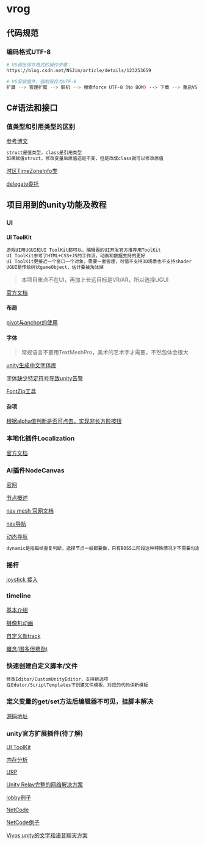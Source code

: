# vrog
## 代码规范
### 编码格式UTF-8
```sh
# VS调出保存格式的操作步骤：
https://blog.csdn.net/NSJim/article/details/123253659

# VS安装插件，强制保存为UTF-8
扩展 --> 管理扩展 --> 联机 --> 搜索force UTF-8（No BOM) --> 下载 --> 重启VS
```
## C#语法和接口
### 值类型和引用类型的区别
[参考博文](https://www.cnblogs.com/soulsjie/p/13625911.html)
```sh
struct是值类型，class是引用类型
如果赋值struct，修改变量后原值还是不变，但是改成class就可以修改原值
```
[时区TimeZoneInfo类](https://learn.microsoft.com/zh-cn/dotnet/api/system.timezoneinfo?view=net-7.0)

[delegate委托](https://blog.csdn.net/qq_42345116/article/details/123408419)
## 项目用到的unity功能及教程
### UI
#### UI ToolKit
```sh
游戏UI用UGUI和UI ToolKit都可以，编辑器的UI开发官方推荐用ToolKit
UI ToolKit参考了HTML+CSS+JS的工作流，动画和数据支持的更好
UI ToolKit更接近一个窗口一个对象，需要一套管理，可惜不支持3D场景也不支持shader
UGUI是传统树状gameObject，估计要被淘汰掉
```
> 本项目重点不在UI，再加上长远目标是VR/AR，所以选择UGUI

[官方文档](https://docs.unity3d.com/2022.2/Documentation/Manual/UI-system-compare.html)

#### 布局
[pivot与anchor的使用](https://juejin.cn/post/6992876202507632677)
#### 字体
> 常规语言不要用TextMeshPro，美术的艺术字才需要，不然包体会很大

[unity生成中文字体库](https://blog.csdn.net/zhunju0089/article/details/103125168)

[字体缺少特定符号导致unity告警](https://www.bilibili.com/read/cv21557672)

[FontZip工具](https://github.com/forJrking/FontZip)
#### 杂项
[根据alpha值判断是否可点击，实现非长方形按钮](https://www.cnblogs.com/notorious/p/12960386.html)
### 本地化插件Localization
[官方文档](https://docs.unity3d.com/Packages/com.unity.localization@1.4/manual/QuickStartGuideWithVariants.html#localize-strings)
### AI插件NodeCanvas
[官网](https://nodecanvas.paradoxnotion.com/)

[节点概述](https://www.jianshu.com/p/a12470577fd0)

[nav mesh 官网文档](https://docs.unity3d.com/2022.2/Documentation/Manual/Navigation.html)

[nav导航](https://blog.csdn.net/akuojustdoit/article/details/114967888)

[动态导航](https://www.bilibili.com/read/cv13695393)
```sh
dynamic是指每帧重复判断，选择节点一般都要做，只有BOSS二阶段这种特殊情况才不需要勾选
```
### 摇杆
[joystick 接入](https://blog.csdn.net/Vaccae/article/details/111596223)

### timeline
[基本介绍](https://blog.csdn.net/linxinfa/article/details/108374878)

[摄像机动画](https://blog.csdn.net/qq_39435884/article/details/116232225)

[自定义新track](https://blog.csdn.net/qq_37390527/article/details/111714097)

[概念(图多但费劲)](https://blog.csdn.net/js0907/article/details/108250190)

### 快速创建自定义脚本/文件
```sh
修改Editor/CustomUnityEditor，支持新选项
在Edutor/ScriptTemplates下创建文件模板，对应的代码读新模板
```
### 定义变量的get/set方法后编辑器不可见，挂脚本解决
[源码地址](https://gitcode.net/mirrors/LMNRY/SetProperty.git)

### unity官方扩展插件(待了解)
[UI ToolKit](https://docs.unity3d.com/2022.2/Documentation/Manual/UIElements.html)

[内存分析](https://docs.unity3d.com/Packages/com.unity.memoryprofiler@1.0/manual/index.html)

[URP](https://www.bilibili.com/video/BV1rS4y1571Y/?spm_id_from=333.788&vd_source=e584a5b537ec1a63ea78ff0f4bd26108)

[Unity Relay完整的网络解决方案](https://docs.unity.com/relay/en/manual/integration)

[lobby例子](https://github.com/Unity-Technologies/com.unity.services.samples.game-lobby)

[NetCode](https://www.bilibili.com/video/BV1V14y1W7ya/?vd_source=e584a5b537ec1a63ea78ff0f4bd26108)

[NetCode例子](https://unity.com/demos/small-scale-coop-sample)

[Vivos unity的文字和语音聊天方案](https://dashboard.unity3d.com/gaming/organizations/1460323/projects/68fa62da-1bbf-4a6f-bf4f-eec28292937a/vivox/about)
